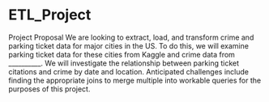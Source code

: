 # ETL_Project

Project Proposal 
We are looking to extract, load, and transform crime and parking ticket data for major cities in the US.
To do this, we will examine parking ticket data for these cities from Kaggle and crime data from __________.
We will investigate the relationship between parking ticket citations and crime by date and location.
Anticipated challenges include finding the appropriate joins to merge multiple into workable queries for the purposes of this project.
